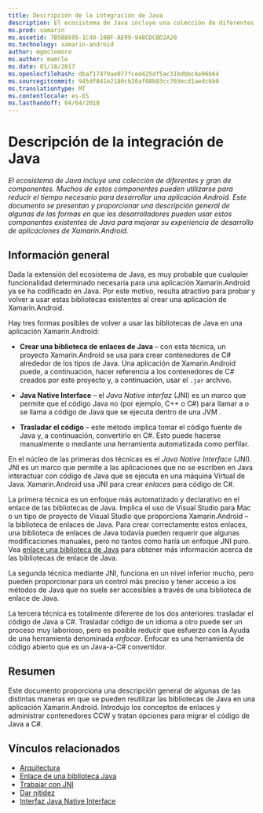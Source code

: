 ```yaml
---
title: Descripción de la integración de Java
description: El ecosistema de Java incluye una colección de diferentes y gran de componentes. Muchos de estos componentes pueden utilizarse para reducir el tiempo necesario para desarrollar una aplicación Android. Este documento se presentan y proporcionar una descripción general de algunas de las formas en que los desarrolladores pueden usar estos componentes existentes de Java para mejorar su experiencia de desarrollo de aplicaciones de Xamarin.Android.
ms.prod: xamarin
ms.assetid: 7B5B8695-1C49-19BF-AE99-948CDCBD2A20
ms.technology: xamarin-android
author: mgmclemore
ms.author: mamcle
ms.date: 01/18/2017
ms.openlocfilehash: dbaf17479ae077fced425df5ac31bdbbc4e06b64
ms.sourcegitcommit: 945df041e2180cb20af08b83cc703ecd1aedc6b0
ms.translationtype: MT
ms.contentlocale: es-ES
ms.lasthandoff: 04/04/2018
---
```

# <a name="java-integration-overview"></a>Descripción de la integración de Java

_El ecosistema de Java incluye una colección de diferentes y gran de componentes. Muchos de estos componentes pueden utilizarse para reducir el tiempo necesario para desarrollar una aplicación Android. Este documento se presentan y proporcionar una descripción general de algunas de las formas en que los desarrolladores pueden usar estos componentes existentes de Java para mejorar su experiencia de desarrollo de aplicaciones de Xamarin.Android._


## <a name="overview"></a>Información general

Dada la extensión del ecosistema de Java, es muy probable que cualquier funcionalidad determinado necesaria para una aplicación Xamarin.Android ya se ha codificado en Java. Por este motivo, resulta atractivo para probar y volver a usar estas bibliotecas existentes al crear una aplicación de Xamarin.Android. 

Hay tres formas posibles de volver a usar las bibliotecas de Java en una aplicación Xamarin.Android: 

-   **Crear una biblioteca de enlaces de Java** &ndash; con esta técnica, un proyecto Xamarin.Android se usa para crear contenedores de C# alrededor de los tipos de Java. Una aplicación de Xamarin.Android puede, a continuación, hacer referencia a los contenedores de C# creados por este proyecto y, a continuación, usar el `.jar` archivo. 

-   **Java Native Interface** &ndash; el *Java Native* *interfaz* (JNI) es un marco que permite que el código Java no (por ejemplo, C++ o C#) para llamar a o se llama a código de Java que se ejecuta dentro de una JVM . 

-   **Trasladar el código** &ndash; este método implica tomar el código fuente de Java y, a continuación, convertirlo en C#. Esto puede hacerse manualmente o mediante una herramienta automatizada como perfilar. 

En el núcleo de las primeras dos técnicas es el *Java Native Interface* (JNI). JNI es un marco que permite a las aplicaciones que no se escriben en Java interactuar con código de Java que se ejecuta en una máquina Virtual de Java. Xamarin.Android usa JNI para crear *enlaces* para código de C#. 

La primera técnica es un enfoque más automatizado y declarativo en el enlace de las bibliotecas de Java. Implica el uso de Visual Studio para Mac o un tipo de proyecto de Visual Studio que proporciona Xamarin.Android &ndash; la biblioteca de enlaces de Java. Para crear correctamente estos enlaces, una biblioteca de enlaces de Java todavía pueden requerir que algunas modificaciones manuales, pero no tantos como haría un enfoque JNI puro. Vea [enlace una biblioteca de Java](~/android/platform/binding-java-library/index.md) para obtener más información acerca de las bibliotecas de enlace de Java. 

La segunda técnica mediante JNI, funciona en un nivel inferior mucho, pero pueden proporcionar para un control más preciso y tener acceso a los métodos de Java que no suele ser accesibles a través de una biblioteca de enlace de Java. 

La tercera técnica es totalmente diferente de los dos anteriores: trasladar el código de Java a C#. Trasladar código de un idioma a otro puede ser un proceso muy laborioso, pero es posible reducir que esfuerzo con la Ayuda de una herramienta denominada *enfocar*. Enfocar es una herramienta de código abierto que es un Java-a-C# convertidor. 



## <a name="summary"></a>Resumen

Este documento proporciona una descripción general de algunas de las distintas maneras en que se pueden reutilizar las bibliotecas de Java en una aplicación Xamarin.Android. Introdujo los conceptos de enlaces y administrar contenedores CCW y tratan opciones para migrar el código de Java a C#. 


## <a name="related-links"></a>Vínculos relacionados

- [Arquitectura](~/android/internals/architecture.md)
- [Enlace de una biblioteca Java](~/android/platform/binding-java-library/index.md)
- [Trabajar con JNI](~/android/platform/java-integration/working-with-jni.md)
- [Dar nitidez](https://github.com/slluis/sharpen)
- [Interfaz Java Native Interface](http://docs.oracle.com/javase/7/docs/technotes~/jni/index.html)
